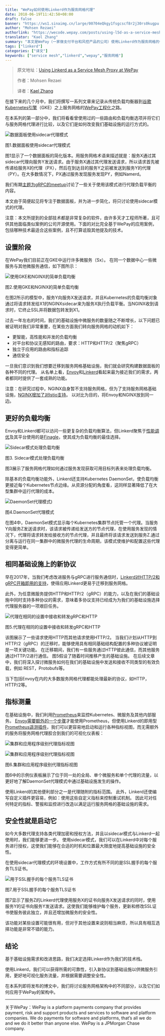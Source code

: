 ```yaml
---
title: "WePay如何使用Linkerd作为服务网格代理"
date: 2018-06-19T11:42:58+08:00
draft: false
banner: "https://ws1.sinaimg.cn/large/00704eQkgy1fsgcscf8r2j30rs0kugpu.jpg"
author: "Mohsen Rezaei"
authorlink: "https://wecode.wepay.com/posts/using-l5d-as-a-service-mesh-proxy-at-wepay"
translator: "Kael Zhang"
summary: "本文是WePay（一家做支付平台和风控产品的公司）使用Linkerd作为服务网格的代理的分享文章。"
tags: ["linkerd"]
categories: ["译文"]
keywords: ["service mesh","linkerd","wepay","服务网格"]
---
```


> 原文地址：[Using Linkerd as a Service Mesh Proxy at WePay](https://wecode.wepay.com/posts/using-l5d-as-a-service-mesh-proxy-at-wepay)
>
> 作者：Mohsen Rezaei
>
> 译者：[Kael Zhang](http://kaelzhang81.github.io/)

在接下来的几个月中，我们将撰写一系列文章来记录从传统负载均衡器到[谷歌Kubernetes引擎](https://cloud.google.com/kubernetes-engine/)（GKE）之上服务网格的[WePay工程化](https://wecode.wepay.com/)之路。

在本系列的第一部分中，我们将看看曾使用过的一些路由和负载均衡选项并将它们与服务网格代理进行比较，以及它们是如何改变我们基础设施的运行方式的。

![数据面板使用sidecar代理模式](https://ws1.sinaimg.cn/large/b4e0632fgy1fsfoiygfruj20ie0gfgmw.jpg)

图1.数据面板使用sidecar代理模式

图1显示了一个数据面板的简化版本。用服务网格术语来描述就是：服务X通过其sidecar代理向服务Y发送请求。由于服务X通过其代理发送请求，所以请求首先被传递给服务X的代理（PX），然后在到达目的服务Y之前被发送到服务Y的代理（PY）。在大多数情况下，PX通过服务发现服务发现PY，例如Namerd。

我们有期[主题为gRPC的meetup](https://www.youtube.com/watch?v=8KWmNw9jQ04&feature=youtu.be&t=28m59s)讨论了一些关于使用该模式进行代理负载平衡的内容。

本文由于简便起见将专注于数据面板，并为进一步简化，将只讨论使用sidecar模式的代理。

注意：本文所提到的全部技术都是非常复杂的软件，由许多天才工程师所著，且可供其他面临类似案例的公司开源使用。下面的对比完全基于WePay的应用案例，包括哪种技术最适合这些案例，且不打算诋毁其他提及的技术。

## 设置阶段

在WePay我们目前正在GKE中运行许多微服务（Sx）。 在同一个数据中心一些微服务与其他微服务通信，如下图所示：

![使用GKE和NGINX的简单负载均衡](https://ws1.sinaimg.cn/large/b4e0632fgy1fsfoiypj5yj20b60d974p.jpg)

图2.使用GKE和NGINX的简单负载均衡

在图2所示的模型中，服务Y向服务X发送请求，并且Kubernetes的负载均衡对象通过将请求转发给X1的NGINXsidecar来为服务X执行负载平衡。当NGINX收到请求时，它终止SSL并将数据包转发到X1。

过去一年左右的时间，我们的基础设施中微服务的数量随之不断增长，以下问题已被证明对我们非常重要，在某些方面我们转向服务网格的动机如下：

- 更智能，高性能和并发的负载均衡
- 对平台和协议无感知的路由，要求：HTTP和HTTP/2（聚焦gRPC）
- 独立于应用的路由和指标追踪
- 通信安全

一旦我们意识到我们想要迁移到服务网格基础设施，我们就会研究构建数据面板的各种不同的代理。 从名单上看，[Envoy](https://www.envoyproxy.io/)和[Linkerd](https://linkerd.io/)看起来最为接近我们的需求，两者都同时提供了一套成熟的功能。

注意：在研究过程中，NGINX自身暂不支持服务网格，但为了支持服务网格基础设施，[NGINX增加了对Istio支持](https://www.nginx.com/press/implementation-nginx-as-serviceproxy-istio/)。 以对比为目的，将Envoy和NGINX放到同一边。

## 更好的负载均衡

Envoy和Linkerd都可以访问一些更复杂的负载均衡算法，但Linkerd聚焦于[性能调优](https://blog.buoyant.io/2017/01/31/making-things-faster-by-adding-more-steps/)及其平台使用的是[Finagle](https://twitter.github.io/finagle/)，使其成为负载均衡的最佳选择。

![Sidecar模式处理负载均衡](https://ws1.sinaimg.cn/large/b4e0632fgy1fsfoiywhuqj20fa0e50te.jpg)

图3. Sidecar模式处理负载均衡

图3展示了服务网格代理如何通过服务发现获取可用目标列表来处理负载均衡。

除基本的负载均衡功能外，Linkerd还支持Kubernetes DaemonSet，使负载均衡更接近每个Kubernetes节点边缘。从资源分配的角度看，这同样显著降低了在大型集群中运行代理的成本。

![DaemonSet代理模式](https://ws1.sinaimg.cn/large/00704eQkgy1fsgc5lihpkj30fa0e5q3u.jpg))

图4.DaemonSet代理模式

在图4中，DaemonSet模式显示每个Kubernetes集群节点托管一个代理。当服务Y向服务Z发送请求时，该请求被传递给发送方的节点代理，在使用服务发现的情况下，代理将请求转发给接收方的节点代理，并且最终将该请求发送到服务Z.通过分离与运行在同一集群中的微服务代理的生命周期，该模式使维护和配置这些代理变得更简单。

## 相同基础设施上的新协议

早在2017年，当我们考虑改进服务与gRPC进行服务通信时，[Linkerd对HTTP/2和gRPC开箱即用的支持](https://blog.buoyant.io/2017/01/10/http2-grpc-and-linkerd/)，使得应用Linkerd更易于迁移到服务网格。

此外，为任意微服务提供HTTP和HTTP/2（gRPC）的能力，以及在我们的基础设施中同时支持多种协议的需求，意味着多协议支持已经成为为我们的基础设施选择代理服务器的一项艰巨任务。

![代理在相同的设置中接收和转发gRPC和HTTP](https://ws1.sinaimg.cn/large/b4e0632fgy1fsfoiykzugj20h40dot9a.jpg)

图5.代理在相同的设置中接收和转发gRPC和HTTP

该图展示了一些请求使用HTTP而其他请求使用HTTP/2。 当我们计划从HTTP到HTTP/2（gRPC）的迁移时，能够使用具有相同基础结构配置的多种协议被证明是一项关键功能。 在迁移期间，我们有一些服务通过HTTP彼此通信，而其他服务通过HTTP/2进行通信。 图5假设了随着时间推移产生的基础设施。 在后续文章中，我们将深入探讨微服务如何在我们的基础设施中发送和接收不同类型的有效负载，例如 REST，Protobufs等。

当下包括Envoy在内的大多数服务网格代理都能处理最新的协议，如HTTP，HTTP/2等。

## 指标测量

在基础设施中，我们利用[Prometheus](https://prometheus.io/)来监控Kubernetes、微服务及其他内部服务。 [Envoy需要额外的一个步骤](https://www.datawire.io/faster/ambassador-prometheus/)才能使用Prometheus，但使用Linkerd的即用型[Prometheus遥测插件](https://linkerd.io/administration/telemetry/)，我们可以更容易地启动和运行各种指标视图，而无需额外的服务将服务网格代理胶合到我们的可视化仪表板：

![集群和应用程序级别代理指标视图](https://ws1.sinaimg.cn/large/b4e0632fgy1fsfoiytks8j21xg072mz2.jpg)

![集群和应用程序级别代理指标视图](https://ws1.sinaimg.cn/large/b4e0632fgy1fsfoiz6wbij21xg0vtwks.jpg)

图6.集群和应用程序级别代理指标视图

图6中的示例仪表板展示了位于同一处的全局、单个微服务和单个代理的流量，以更好地了解DaemonSet代理模式中通过基础设施发生的操作。

使用Linkerd的其他便利部分之一是代理随附的指标范围。 此外，Linkerd还使编写自定义插件更容易，例如：使用这些自定义指标来控制重试机制。 因此可对任何特定的指标、警报和监控进行改造以满足运行服务网格的基础设施的需求。

## 安全性就是启动它

如今大多数代理支持各类代理加密和授权方法，并且以sidecar模式与Linkerd一起使用时，我们能够更进一步。 使用sidecar模式，我们可以在Linkerd中对每个服务进行授权，这使我们能够在合适的时机和位置最大限度地提高基础设施的安全性。

在使用sidecar代理模式的环境设置中，工作方式有所不同的是SSL握手的每个服务TLS证书。

![用于SSL握手的每个服务TLS证书](https://ws1.sinaimg.cn/large/b4e0632fgy1fsfoiz1aqlj20h40cnaan.jpg)

图7.用于SSL握手的每个服务TLS证书

图7显示了服务Z的Linkerd代理使用服务X的证书向服务X发送请求的同时，使用服务Y的证书向服务Y发送请求。这使我们能够维护每个服务，更新和修改SSL证书使服务彼此独立，并且还增加微服务的安全性。

该功能对某些设置可能很有用，但对于其他设置来说则相当麻烦，所以具有相互选择功能是非常不错的能力。

## 结论

基于基础设施需求和改进思路，我们决定选择Linkerd作为我们的技术栈。

使用Linkerd，我们可以获得所需的可靠性，引入新协议到基础设施以供微服务引用，更好地可视化服务流量，并根据需要调整安全性。

在本系列即将发布的博文中，我们将讨论服务网格架构中的不同部分，以及它们如何应用于WePay的架构中。

---

关于WePay：WePay is a platform payments company that provides payment, risk and support products and services to software and platform companies. We do payments for software and platforms, that’s all we do and we do it better than anyone else. WePay is a JPMorgan Chase company.